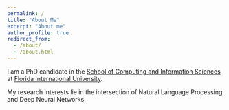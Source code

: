 ```yaml
---
permalink: /
title: "About Me"
excerpt: "About me"
author_profile: true
redirect_from: 
  - /about/
  - /about.html
---
```


I am a PhD candidate in the [School of Computing and 
Information Sciences](https://www.cis.fiu.edu) at [Florida International University](https://www.fiu.edu/).

My research interests lie in the intersection of Natural Language Processing and Deep Neural Networks.

